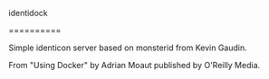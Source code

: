 identidock

==========

Simple identicon server based on monsterid from Kevin Gaudin.

From "Using Docker" by Adrian Moaut published by O'Reilly Media.
